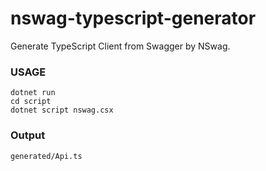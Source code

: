 # nswag-typescript-generator

Generate TypeScript Client from Swagger by NSwag. 

### USAGE
```
dotnet run
cd script
dotnet script nswag.csx
```

### Output
`generated/Api.ts`
